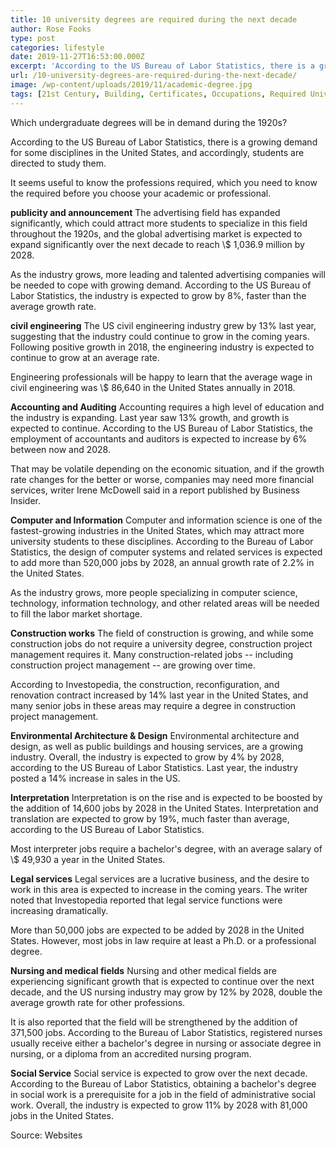 ```yaml
---
title: 10 university degrees are required during the next decade
author: Rose Fooks
type: post
categories: lifestyle
date: 2019-11-27T16:53:00.000Z
excerpt: 'According to the US Bureau of Labor Statistics, there is a growing demand for some disciplines in the United States, and accordingly, students are directed to study them.'
url: /10-university-degrees-are-required-during-the-next-decade/
image: /wp-content/uploads/2019/11/academic-degree.jpg
tags: [21st Century, Building, Certificates, Occupations, Required University Jobs]
---
```


Which undergraduate degrees will be in demand during the 1920s?

According to the US Bureau of Labor Statistics, there is a growing demand for some disciplines in the United States, and accordingly, students are directed to study them.

It seems useful to know the professions required, which you need to know the required before you choose your academic or professional.

**publicity and announcement**
The advertising field has expanded significantly, which could attract more students to specialize in this field throughout the 1920s, and the global advertising market is expected to expand significantly over the next decade to reach \\$ 1,036.9 million by 2028.

As the industry grows, more leading and talented advertising companies will be needed to cope with growing demand. According to the US Bureau of Labor Statistics, the industry is expected to grow by 8%, faster than the average growth rate.

**civil engineering**
The US civil engineering industry grew by 13% last year, suggesting that the industry could continue to grow in the coming years. Following positive growth in 2018, the engineering industry is expected to continue to grow at an average rate.

Engineering professionals will be happy to learn that the average wage in civil engineering was \\$ 86,640 in the United States annually in 2018.

**Accounting and Auditing**
Accounting requires a high level of education and the industry is expanding. Last year saw 13% growth, and growth is expected to continue. According to the US Bureau of Labor Statistics, the employment of accountants and auditors is expected to increase by 6% between now and 2028.

That may be volatile depending on the economic situation, and if the growth rate changes for the better or worse, companies may need more financial services, writer Irene McDowell said in a report published by Business Insider.

**Computer and Information**
Computer and information science is one of the fastest-growing industries in the United States, which may attract more university students to these disciplines. According to the Bureau of Labor Statistics, the design of computer systems and related services is expected to add more than 520,000 jobs by 2028, an annual growth rate of 2.2% in the United States.

As the industry grows, more people specializing in computer science, technology, information technology, and other related areas will be needed to fill the labor market shortage.

**Construction works**
The field of construction is growing, and while some construction jobs do not require a university degree, construction project management requires it. Many construction-related jobs -- including construction project management -- are growing over time.

According to Investopedia, the construction, reconfiguration, and renovation contract increased by 14% last year in the United States, and many senior jobs in these areas may require a degree in construction project management.

**Environmental Architecture & Design**
Environmental architecture and design, as well as public buildings and housing services, are a growing industry. Overall, the industry is expected to grow by 4% by 2028, according to the US Bureau of Labor Statistics. Last year, the industry posted a 14% increase in sales in the US.

**Interpretation**
Interpretation is on the rise and is expected to be boosted by the addition of 14,600 jobs by 2028 in the United States. Interpretation and translation are expected to grow by 19%, much faster than average, according to the US Bureau of Labor Statistics.

Most interpreter jobs require a bachelor's degree, with an average salary of \\$ 49,930 a year in the United States.

**Legal services**
Legal services are a lucrative business, and the desire to work in this area is expected to increase in the coming years. The writer noted that Investopedia reported that legal service functions were increasing dramatically.

More than 50,000 jobs are expected to be added by 2028 in the United States. However, most jobs in law require at least a Ph.D. or a professional degree.

**Nursing and medical fields**
Nursing and other medical fields are experiencing significant growth that is expected to continue over the next decade, and the US nursing industry may grow by 12% by 2028, double the average growth rate for other professions.

It is also reported that the field will be strengthened by the addition of 371,500 jobs. According to the Bureau of Labor Statistics, registered nurses usually receive either a bachelor's degree in nursing or associate degree in nursing, or a diploma from an accredited nursing program.

**Social Service**
Social service is expected to grow over the next decade. According to the Bureau of Labor Statistics, obtaining a bachelor's degree in social work is a prerequisite for a job in the field of administrative social work. Overall, the industry is expected to grow 11% by 2028 with 81,000 jobs in the United States.

Source: Websites
